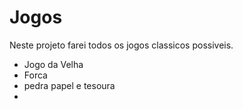 # Jogos
 Neste projeto farei todos os jogos classicos possiveis.
- Jogo da Velha
- Forca
- pedra papel e tesoura
- 
